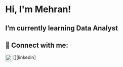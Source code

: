 <h1>Hi, I'm Mehran!
  <h2>I’m currently learning Data Analyst</h2>

 <h2> 🤳 Connect with me:</h2>
  [<img align="left" alt="mehran-pozhhan | LinkedIn" width="22px" src="https://cdn.jsdelivr.net/npm/simple-icons@v3/icons/linkedin.svg" />][linkedin]
  
  [linkedin]: linkedin.com/in/mehran-pozhhan-65431654
  
  <!--

